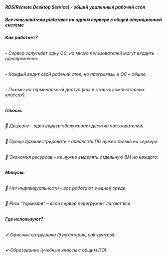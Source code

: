 ##### RDS(Remote Desktop Service) - общий удаленный рабочий стол

##### Все пользователи работают на одном сервере в общей операционной системе

###### **Как работает?**

###### - Сервер запускает одну ОС, но много пользователей могут входить одновременно.
    
###### - Каждый видит свой рабочий стол, но программы и ОС – общие.
    
###### - Похоже на терминальный доступ (как в старых компьютерных классах).
    
###### **Плюсы:**  

###### 🔹 Дешевле – один сервер обслуживает десятки пользователей.  
###### 🔹 Проще администрировать – обновлять ПО нужно только на сервере.  
###### 🔹 Экономия ресурсов – не нужно выделять отдельную ВМ на каждого.

###### **Минусы:**  

###### 🔸 Нет индивидуальности – все работают в одной среде.  
###### 🔸 Риск "тормозов" – если сервер перегружен, лагают все.


###### **Где используют?**  
###### ✔ Офисные сотрудники (бухгалтерия, call-центры).  
###### ✔ Образование (учебные классы с общим ПО).